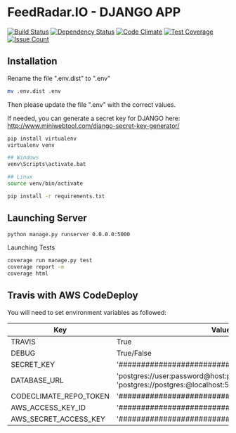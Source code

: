 FeedRadar.IO - DJANGO APP
====================

[![Build Status](https://travis-ci.com/DataIsTheNewBlack/FeedRadar.IO.svg?token=Mwzs9s5gJEGyrsnoybN5&branch=master)](https://travis-ci.com/DataIsTheNewBlack/FeedRadar.IO)
[![Dependency Status](https://gemnasium.com/badges/f7cb2bd2f6e6ccf302cab8638a30ce03.svg)](https://gemnasium.com/github.com/DataIsTheNewBlack/FeedRadar.IO)
[![Code Climate](https://codeclimate.com/repos/5763ac50e58714007d008297/badges/5c16f9f102cc95935231/gpa.svg)](https://codeclimate.com/repos/5763ac50e58714007d008297/feed)
[![Test Coverage](https://codeclimate.com/repos/5763ac50e58714007d008297/badges/5c16f9f102cc95935231/coverage.svg)](https://codeclimate.com/repos/5763ac50e58714007d008297/coverage)
[![Issue Count](https://codeclimate.com/repos/5763ac50e58714007d008297/badges/5c16f9f102cc95935231/issue_count.svg)](https://codeclimate.com/repos/5763ac50e58714007d008297/feed)

## Installation

Rename the file ".env.dist" to ".env"
```sh
mv .env.dist .env
```

Then please update the file ".env" with the correct values.

If needed, you can generate a secret key for DJANGO here: http://www.miniwebtool.com/django-secret-key-generator/

```sh
pip install virtualenv
virtualenv venv

## Windows
venv\Scripts\activate.bat

## Linux
source venv/bin/activate

pip install -r requirements.txt
```

## Launching Server

```sh
python manage.py runserver 0.0.0.0:5000
```

Launching Tests

```sh
coverage run manage.py test
coverage report -m
coverage html
```

## Travis with AWS CodeDeploy

You will need to set environment variables as followed:

| Key                    | Value                                                                                                    |
|------------------------|----------------------------------------------------------------------------------------------------------|
| TRAVIS                 | True                                                                                                     |
| DEBUG                  | True/False                                                                                               |
| SECRET_KEY             | '##############################################'                                                         |
| DATABASE_URL           | 'postgres://user:password@host:port/Database' (travis : 'postgres://postgres:@localhost:5432/travisci')  |
| CODECLIMATE_REPO_TOKEN | '##############################################'                                                         |
| AWS_ACCESS_KEY_ID      | '##############################################'                                                         |
| AWS_SECRET_ACCESS_KEY  | '##############################################'                                                         |
